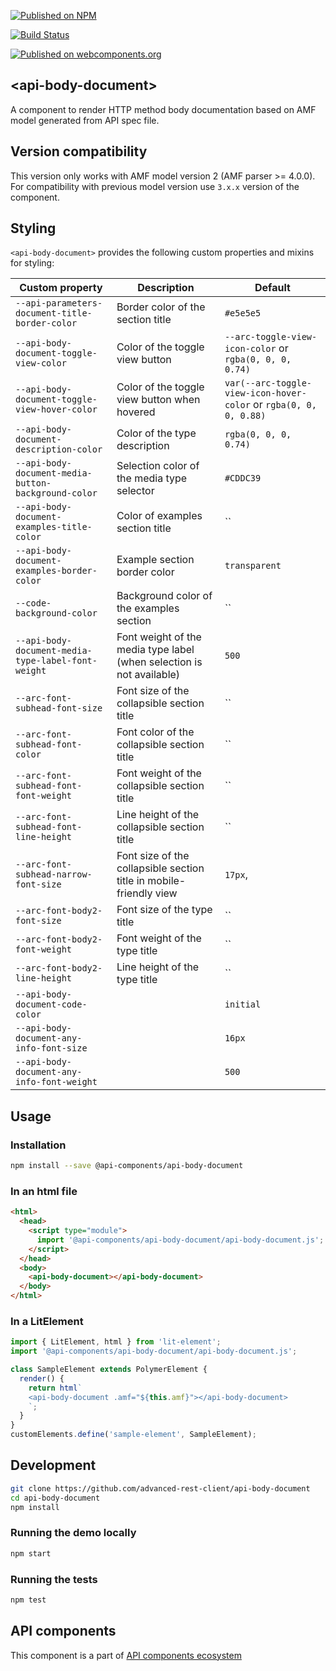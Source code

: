 [![Published on NPM](https://img.shields.io/npm/v/@api-components/api-body-document.svg)](https://www.npmjs.com/package/@api-components/api-body-document)

[![Build Status](https://travis-ci.org/advanced-rest-client/api-body-document.svg?branch=stage)](https://travis-ci.org/advanced-rest-client/api-body-document)

[![Published on webcomponents.org](https://img.shields.io/badge/webcomponents.org-published-blue.svg)](https://www.webcomponents.org/element/advanced-rest-client/api-body-document)

## &lt;api-body-document&gt;

A component to render HTTP method body documentation based on AMF model generated from API spec file.

## Version compatibility

This version only works with AMF model version 2 (AMF parser >= 4.0.0).
For compatibility with previous model version use `3.x.x` version of the component.

## Styling

`<api-body-document>` provides the following custom properties and mixins for styling:

Custom property | Description | Default
----------------|-------------|----------
`--api-parameters-document-title-border-color` | Border color of the section title | `#e5e5e5`
`--api-body-document-toggle-view-color` | Color of the toggle view button | `--arc-toggle-view-icon-color` or `rgba(0, 0, 0, 0.74)`
`--api-body-document-toggle-view-hover-color` | Color of the toggle view button when hovered | `var(--arc-toggle-view-icon-hover-color` or `rgba(0, 0, 0, 0.88)`
`--api-body-document-description-color` | Color of the type description | `rgba(0, 0, 0, 0.74)`
`--api-body-document-media-button-background-color` | Selection color of the media type selector | `#CDDC39`
`--api-body-document-examples-title-color` | Color of examples section title | ``
`--api-body-document-examples-border-color` | Example section border color | `transparent`
`--code-background-color` | Background color of the examples section | ``
`--api-body-document-media-type-label-font-weight` | Font weight of the media type label (when selection is not available) | `500`
`--arc-font-subhead-font-size` | Font size of the collapsible section title | ``
`--arc-font-subhead-font-color` | Font color of the collapsible section title | ``
`--arc-font-subhead-font-font-weight` | Font weight of the collapsible section title | ``
`--arc-font-subhead-font-line-height` | Line height of the collapsible section title | ``
`--arc-font-subhead-narrow-font-size`  | Font size of the collapsible section title in mobile-friendly view |  `17px`,
`--arc-font-body2-font-size` | Font size of the type title | ``
`--arc-font-body2-font-weight` | Font weight of the type title | ``
`--arc-font-body2-line-height` | Line height of the type title | ``
`--api-body-document-code-color`  |   |  `initial`
`--api-body-document-any-info-font-size`  |   |  `16px`
`--api-body-document-any-info-font-weight`  |   |  `500`

## Usage

### Installation

```sh
npm install --save @api-components/api-body-document
```

### In an html file

```html
<html>
  <head>
    <script type="module">
      import '@api-components/api-body-document/api-body-document.js';
    </script>
  </head>
  <body>
    <api-body-document></api-body-document>
  </body>
</html>
```

### In a LitElement

```js
import { LitElement, html } from 'lit-element';
import '@api-components/api-body-document/api-body-document.js';

class SampleElement extends PolymerElement {
  render() {
    return html`
    <api-body-document .amf="${this.amf}"></api-body-document>
    `;
  }
}
customElements.define('sample-element', SampleElement);
```

## Development

```sh
git clone https://github.com/advanced-rest-client/api-body-document
cd api-body-document
npm install
```

### Running the demo locally

```sh
npm start
```

### Running the tests

```sh
npm test
```

## API components

This component is a part of [API components ecosystem](https://elements.advancedrestclient.com/)